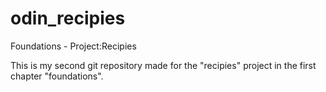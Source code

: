 # odin_recipies
Foundations - Project:Recipies

This is my second git repository made for the "recipies" project in the
first chapter "foundations".


